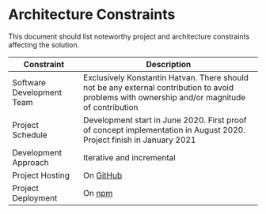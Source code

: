 # Architecture Constraints

This document should list noteworthy project and architecture constraints affecting the solution.

| Constraint                   | Description                                                                                                                                             |
| ---------------------------- | ------------------------------------------------------------------------------------------------------------------------------------------------------- |
| Software Development Team    | Exclusively Konstantin Hatvan. There should not be any external contribution to avoid problems with ownership and/or magnitude of contribution          |
| Project Schedule             | Development start in June 2020. First proof of concept implementation in August 2020. Project finish in January 2021                                    |
| Development Approach         | Iterative and incremental                                                                                                                               |
| Project Hosting              | On [GitHub](https://github.com/konstantin-hatvan/traceability-tool)                                                                                     |
| Project Deployment           | On [npm](https://www.npmjs.com/package/tracey-cli)                                                                                                      |
